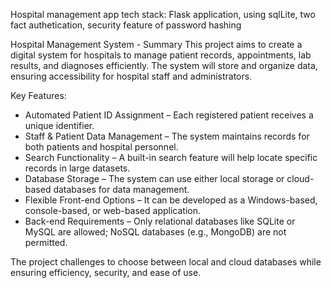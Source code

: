 Hospital management app tech stack: Flask application, using sqlLite, two fact authetication, security feature of password hashing

Hospital Management System - Summary
This project aims to create a digital system for hospitals to manage patient records, appointments, lab results, and diagnoses efficiently. The system will store and organize data, ensuring accessibility for hospital staff and administrators.

Key Features:
- Automated Patient ID Assignment – Each registered patient receives a unique identifier.
- Staff & Patient Data Management – The system maintains records for both patients and hospital personnel.
- Search Functionality – A built-in search feature will help locate specific records in large datasets.
- Database Storage – The system can use either local storage or cloud-based databases for data management.
- Flexible Front-end Options – It can be developed as a Windows-based, console-based, or web-based application.
- Back-end Requirements – Only relational databases like SQLite or MySQL are allowed; NoSQL databases (e.g., MongoDB) are not permitted.

The project challenges to choose between local and cloud databases while ensuring efficiency, security, and ease of use.
